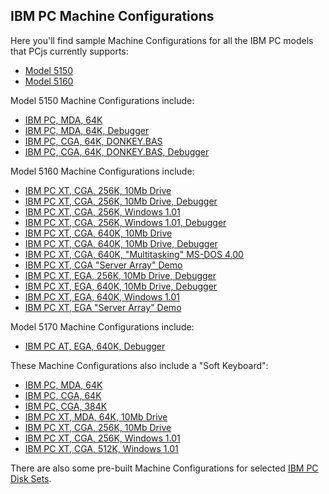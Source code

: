 IBM PC Machine Configurations
---

Here you'll find sample Machine Configurations for all the IBM PC models that PCjs currently supports:

* [Model 5150](/configs/pc/machines/5150/)
* [Model 5160](/configs/pc/machines/5160/)

Model 5150 Machine Configurations include:

* [IBM PC, MDA, 64K](/configs/pc/machines/5150/mda/64kb/)
* [IBM PC, MDA, 64K, Debugger](/configs/pc/machines/5150/mda/64kb/debugger/)
* [IBM PC, CGA, 64K, DONKEY.BAS](/configs/pc/machines/5150/cga/64kb/donkey/)
* [IBM PC, CGA, 64K, DONKEY.BAS, Debugger](/configs/pc/machines/5150/cga/64kb/donkey/debugger/)

Model 5160 Machine Configurations include:

* [IBM PC XT, CGA, 256K, 10Mb Drive](/configs/pc/machines/5160/cga/256kb/demo/)
* [IBM PC XT, CGA, 256K, 10Mb Drive, Debugger](/configs/pc/machines/5160/cga/256kb/demo/debugger/)
* [IBM PC XT, CGA, 256K, Windows 1.01](/configs/pc/machines/5160/cga/256kb/win101/)
* [IBM PC XT, CGA, 256K, Windows 1.01, Debugger](/configs/pc/machines/5160/cga/256kb/win101/debugger/)
* [IBM PC XT, CGA, 640K, 10Mb Drive](/configs/pc/machines/5160/cga/640kb/)
* [IBM PC XT, CGA, 640K, 10Mb Drive, Debugger](/configs/pc/machines/5160/cga/640kb/debugger/)
* [IBM PC XT, CGA, 640K, "Multitasking" MS-DOS 4.00](/configs/pc/machines/5160/cga/640kb/dos400m/)
* [IBM PC XT, CGA "Server Array" Demo](/configs/pc/machines/5160/cga/256kb/array/)
* [IBM PC XT, EGA, 256K, 10Mb Drive, Debugger](/configs/pc/machines/5160/ega/256kb/debugger/)
* [IBM PC XT, EGA, 640K, 10Mb Drive, Debugger](/configs/pc/machines/5160/ega/640kb/debugger/)
* [IBM PC XT, EGA, 640K, Windows 1.01](/configs/pc/machines/5160/ega/640kb/win101/)
* [IBM PC XT, EGA "Server Array" Demo](/configs/pc/machines/5160/ega/640kb/array/)

Model 5170 Machine Configurations include:

* [IBM PC AT, EGA, 640K, Debugger](/configs/pc/machines/5170/ega/640kb/debugger/)

These Machine Configurations also include a "Soft Keyboard":

* [IBM PC, MDA, 64K](/configs/pc/machines/5150/mda/64kb/softkbd/)
* [IBM PC, CGA, 64K](/configs/pc/machines/5150/cga/64kb/softkbd/)
* [IBM PC, CGA, 384K](/configs/pc/machines/5150/cga/384kb/softkbd/)
* [IBM PC XT, MDA, 64K, 10Mb Drive](/configs/pc/machines/5160/mda/64kb/softkbd/)
* [IBM PC XT, CGA, 256K, 10Mb Drive](/configs/pc/machines/5160/cga/256kb/softkbd/)
* [IBM PC XT, CGA, 256K, Windows 1.01](/configs/pc/machines/5160/cga/256kb/win101/softkbd/)
* [IBM PC XT, CGA, 512K, Windows 1.01](/configs/pc/machines/5160/cga/512kb/win101/softkbd/)

There are also some pre-built Machine Configurations for selected [IBM PC Disk Sets](/disks/pc/).